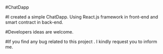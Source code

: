 #ChatDapp

#I created a simple ChatDapp. Using React.js framework in front-end and smart contract in back-end. 

#Developers ideas are welcome.

#If you find any bug related to this project . I kindly request you to inform me. 
